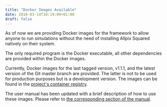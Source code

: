 ```yaml
---
title: "Docker Images Available"
date: 2018-03-14T10:19:09+01:00
draft: false
---
```


As of now we are providing Docker images for the framework to allow anyone to run simulations without the need of installing Allpix Squared natively on their system.
<!--more-->

The only required program is the Docker executable, all other dependencies are provided within the Docker images.

Currently, Docker images for the last tagged version, v1.1.1, and the latest version of the Git master branch are provided. The latter is not to be used for production purposes but is a development version. The images can be found in the [project's container registry](https://gitlab.cern.ch/allpix-squared/allpix-squared/container_registry).

The user manual has been updated with a brief description of how to use these images. Please refer to [the corresponding section of the manual](https://project-allpix-squared.web.cern.ch/project-allpix-squared/usermanual/allpix-manualch3.html#x4-130003.7).

